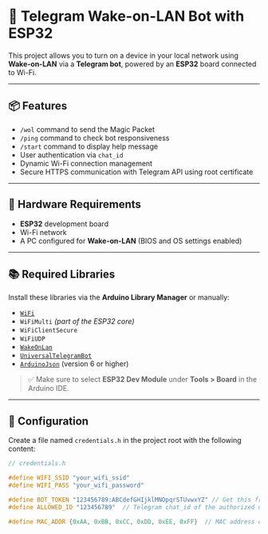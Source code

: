 # 🤖 Telegram Wake-on-LAN Bot with ESP32

This project allows you to turn on a device in your local network using **Wake-on-LAN** via a **Telegram bot**, powered by an **ESP32** board connected to Wi-Fi.

---

## 📦 Features

- `/wol` command to send the Magic Packet
- `/ping` command to check bot responsiveness
- `/start` command to display help message
- User authentication via `chat_id`
- Dynamic Wi-Fi connection management
- Secure HTTPS communication with Telegram API using root certificate

---

## 🔧 Hardware Requirements

- **ESP32** development board
- Wi-Fi network
- A PC configured for **Wake-on-LAN** (BIOS and OS settings enabled)

---

## 📚 Required Libraries

Install these libraries via the **Arduino Library Manager** or manually:

- [`WiFi`](https://www.arduino.cc/en/Reference/WiFi)
- `WiFiMulti` *(part of the ESP32 core)*
- `WiFiClientSecure`
- `WiFiUDP`
- [`WakeOnLan`](https://github.com/a7md0/WakeOnLan)
- [`UniversalTelegramBot`](https://github.com/witnessmenow/Universal-Arduino-Telegram-Bot)
- [`ArduinoJson`](https://arduinojson.org/) (version 6 or higher)

> ✅ Make sure to select **ESP32 Dev Module** under **Tools > Board** in the Arduino IDE.

---

## 🔐 Configuration

Create a file named `credentials.h` in the project root with the following content:

```cpp
// credentials.h

#define WIFI_SSID "your_wifi_ssid"
#define WIFI_PASS "your_wifi_password"

#define BOT_TOKEN "123456789:ABCdefGHIjklMNOpqrSTUvwxYZ" // Get this from @BotFather
#define ALLOWED_ID "123456789"  // Telegram chat_id of the authorized user

#define MAC_ADDR {0xAA, 0xBB, 0xCC, 0xDD, 0xEE, 0xFF}  // MAC address of the target PC
